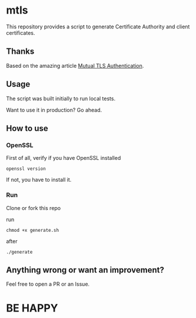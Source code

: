 # mtls

This repository provides a script to generate Certificate Authority and client certificates.

## Thanks

Based on the amazing
article [Mutual TLS Authentication](https://www.golinuxcloud.com/mutual-tls-authentication-mtls).

## Usage

The script was built initially to run local tests.

Want to use it in production? Go ahead.

## How to use

### OpenSSL

First of all, verify if you have OpenSSL installed

```shell
openssl version
```

If not, you have to install it.

### Run

Clone or fork this repo

run

```shell
chmod +x generate.sh
```

after

```shell
./generate
```

## Anything wrong or want an improvement?

Feel free to open a PR or an Issue.

# BE HAPPY 
